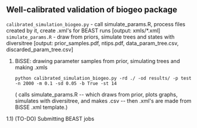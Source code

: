 ## Well-calibrated validation of biogeo package

`calibrated_simulation_biogeo.py` - call simulate_params.R, process files created by it, create .xml's for BEAST runs [output: xmls/*.xml]
`simulate_params.R` - draw from priors, simulate trees and states with diversitree [output: prior_samples.pdf, ntips.pdf, data_param_tree.csv, discarded_param_tree.csv]

1) BiSSE: drawing parameter samples from prior, simulating trees and making .xmls    

    ``python calibrated_simulation_biogeo.py -rd ./ -od results/ -p test -n 2000 -m 0.1 -sd 0.05 -b True -st 14``    

    ( calls simulate_params.R -- which draws from prior, plots graphs, simulates with diversitree, and makes .csv --  then .xml's are made from BiSSE .xml template.)    

1.1) (TO-DO) Submitting BEAST jobs
